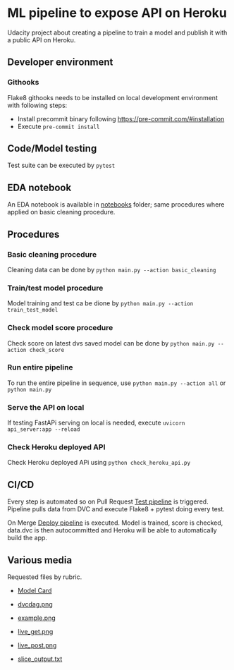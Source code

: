 # ML pipeline to expose API on Heroku

Udacity project about creating a pipeline to train a model and publish it with a public API on Heroku.

## Developer environment

### Githooks

Flake8 githooks needs to be installed on local development environment with following steps:

* Install precommit binary following https://pre-commit.com/#installation
* Execute `pre-commit install`

## Code/Model testing

Test suite can be executed by `pytest`

## EDA notebook

An EDA notebook is available in [notebooks](../../nd0821-c3-starter-code/notebooks) folder; same procedures where applied on basic cleaning procedure.

## Procedures

### Basic cleaning procedure

Cleaning data can be done by `python main.py --action basic_cleaning`

### Train/test model procedure

Model training and test ca be dione by `python main.py --action train_test_model`

### Check model score procedure

Check score on latest dvs saved model can be done by `python main.py --action check_score`

### Run entire pipeline

To run the entire pipeline in sequence, use `python main.py --action all` or `python main.py`

### Serve the API on local

If testing FastAPi serving on local is needed, execute `uvicorn api_server:app --reload`

### Check Heroku deployed API

Check Heroku deployed APi using `python check_heroku_api.py`

## CI/CD

Every step is automated so on Pull Request [Test pipeline](.github/workflows/test.yaml) is triggered.
Pipeline pulls data from DVC and execute Flake8 + pytest doing every test.

On Merge [Deploy pipeline](.github/workflows/deploy.yaml) is executed.
Model is trained, score is checked, data.dvc is then autocommitted and Heroku will be able to automatically build the app.

## Various media

Requested files by rubric.

* [Model Card](../../nd0821-c3-starter-code/docs/model_card.md)

* [dvcdag.png](screenshots/dvcdag.png)

* [example.png](screenshots/example.png)

* [live_get.png](screenshots/live_get.png)

* [live_post.png](screenshots/live_post.png)

* [slice_output.txt](../../nd0821-c3-starter-code/files/slice_output.txt)
